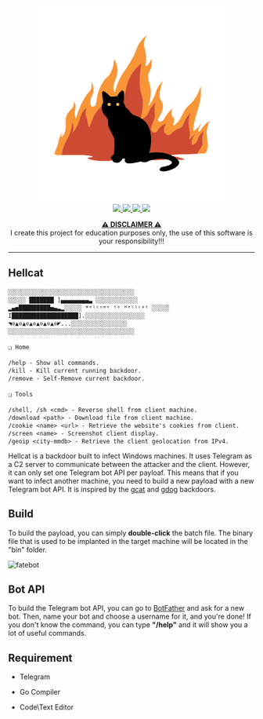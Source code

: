 <p align="center">
	<a href="https://github.com/boz3r/Hellcat">
		<img src="assets/Hellcat.png" alt="fatebot" width="400" height="400">
	</a>
	<br>
	<a href="https://github.com/boz3r/Hellcat/blob/master/LICENSE">
		<img src="https://img.shields.io/badge/license-MIT license-orange?style=plastic">
	</a>
	<a href="https://github.com/boz3r/Hellcat">
    		<img src="https://img.shields.io/badge/version-v1.0.0-black?style=plastic">
	</a>
	<a href="https://go.dev/">
    		<img src="https://img.shields.io/badge/language-Go-orange?style=plastic">
	</a>
	<a href="https://www.microsoft.com/en-gb/software-download/windows10ISO">
    		<img src="https://img.shields.io/badge/platform-windows-black?style=plastic">
	</a>
  	</br>
</p>

<p align="center">
	<b><ins>⚠️ DISCLAIMER ⚠️</ins></b>
	<br>
		I create this project for education purposes only, the use of this software is your responsibility!!!
	<br>
</p>

---

## Hellcat

	░░░░░░░░░░░░░░░░░░░░░░░░░░░░░░░░░░░░
	░░░░░ ███████ ]▄▄▄▄▄▄▄▄▃ ░░░░░░░░░░░░
	▂▄▅█████████▅▄▃▂░░░░░ ᵂᵉˡᶜᵒᵐᵉ ᵗᵒ ᴴᵉˡˡᶜᵃᵗ ░░░░░
	I███████████████████].░░░░░░░░░░░░░░░░░
	◥⊙▲⊙▲⊙▲⊙▲⊙▲⊙▲⊙◤...░░░░░░░░░░░░░░░░
	░░░░░░░░░░░░░░░░░░░░░░░░░░░░░░░░░░░░
	
	❑ Home
   
	/help - Show all commands.
	/kill - Kill current running backdoor.
	/remove - Self-Remove current backdoor.

	❑ Tools
	
	/shell, /sh <cmd> - Reverse shell from client machine.
	/download <path> - Download file from client machine.
	/cookie <name> <url> - Retrieve the website's cookies from client.
	/screen <name> - Screenshot client display.
	/geoip <city-mmdb> - Retrieve the client geolocation from IPv4.

Hellcat is a backdoor built to infect Windows machines. It uses Telegram as a C2 server to communicate between the attacker and the client. However, it can only set one Telegram bot API per payloaf. This means that if you want to infect another machine, you need to build a new payload with a new Telegram bot API. It is inspired by the <a href="https://github.com/byt3bl33d3r/gcat">gcat</a> and <a href="https://github.com/maldevel/gdog">gdog</a> backdoors.

## Build
To build the payload, you can simply <b>double-click</b> the batch file. The binary file that is used to be implanted in the target machine will be located in the "bin" folder.

<img src="assets/build.gif" alt="fatebot" width="700" height="410">

## Bot API
To build the Telegram bot API, you can go to <a href="https://t.me/botfather">BotFather</a> and ask for a new bot. Then, name your bot and choose a username for it, and you're done! If you don't know the command, you can type <b>"/help"</b> and it will show you a lot of useful commands.

## Requirement

<ul>
	<li>Telegram</li>
</ul>

<ul>
	<li>Go Compiler</li>
</ul>

<ul>
	<li>Code\Text Editor</li>
</ul>
